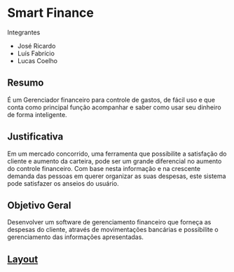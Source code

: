 # Smart Finance
Integrantes 
* José Ricardo
* Luís Fabrício
* Lucas Coelho

## Resumo 
É um Gerenciador financeiro para controle de gastos, de fácil uso e que conta como principal função acompanhar e saber como usar seu dinheiro de forma inteligente.

## Justificativa
Em um mercado concorrido, uma ferramenta que possibilite a satisfação do cliente e aumento da carteira, pode ser um grande diferencial no aumento do controle financeiro. Com base nesta informação e na crescente demanda das pessoas em querer organizar as suas despesas, este sistema pode satisfazer os anseios do usuário.

## Objetivo Geral
Desenvolver um software de gerenciamento financeiro que forneça as despesas do cliente, através de movimentações bancárias e possibilite o gerenciamento das informações apresentadas.

## [Layout](https://www.figma.com/file/kbju5hVlqtUnPcIyNaQoUf/Smart-Finance?node-id=0%3A1)
